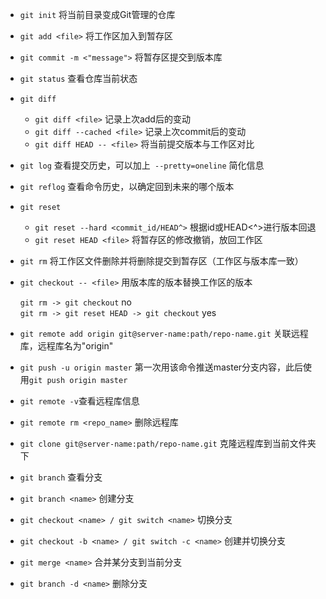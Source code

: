 * `git init` 将当前目录变成Git管理的仓库  
* `git add <file>` 将工作区加入到暂存区  
* `git commit -m <"message">` 将暂存区提交到版本库
* `git status` 查看仓库当前状态
* `git diff` 
    * `git diff <file>` 记录上次add后的变动
    * `git diff --cached <file>` 记录上次commit后的变动
    * `git diff HEAD -- <file>` 将当前提交版本与工作区对比
* `git log` 查看提交历史，可以加上` --pretty=oneline` 简化信息
* `git reflog` 查看命令历史，以确定回到未来的哪个版本
* `git reset`
    * `git reset --hard <commit_id/HEAD^>` 根据id或HEAD<^>进行版本回退
    * `git reset HEAD <file>` 将暂存区的修改撤销，放回工作区
* `git rm` 将工作区文件删除并将删除提交到暂存区（工作区与版本库一致）
* `git checkout -- <file>` 用版本库的版本替换工作区的版本  
  
    `git rm -> git checkout` no  
    `git rm -> git reset HEAD -> git checkout` yes

* `git remote add origin git@server-name:path/repo-name.git` 关联远程库，远程库名为"origin"
* `git push -u origin master` 第一次用该命令推送master分支内容，此后使用`git push origin master`
* `git remote -v`查看远程库信息
* `git remote rm <repo_name>` 删除远程库
* `git clone git@server-name:path/repo-name.git` 克隆远程库到当前文件夹下
* `git branch` 查看分支
* `git branch <name>` 创建分支
* `git checkout <name> / git switch <name>` 切换分支
* `git checkout -b <name> / git switch -c <name>` 创建并切换分支
* `git merge <name>` 合并某分支到当前分支
* `git branch -d <name>` 删除分支


